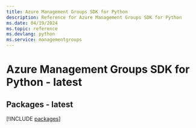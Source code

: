 ```yaml
---
title: Azure Management Groups SDK for Python
description: Reference for Azure Management Groups SDK for Python
ms.date: 04/19/2024
ms.topic: reference
ms.devlang: python
ms.service: managementgroups
---
```

# Azure Management Groups SDK for Python - latest
## Packages - latest
[!INCLUDE [packages](management-groups-index.md)]